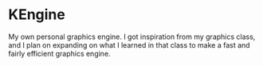# KEngine
My own personal graphics engine. I got inspiration from my graphics class, and I plan on expanding on what I learned in that class to make a fast and fairly efficient graphics engine.

